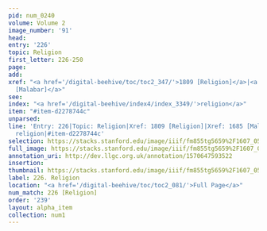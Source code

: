 ```yaml
---
pid: num_0240
volume: Volume 2
image_number: '91'
head: 
entry: '226'
topic: Religion
first_letter: 226-250
page: 
add: 
xref: "<a href='/digital-beehive/toc/toc2_347/'>1809 [Religion]</a>|<a href='/digital-beehive/toc/toc2_331/'>1685
  [Malabar]</a>"
see: 
index: "<a href='/digital-beehive/index4/index_3349/'>religion</a>"
item: "#item-d2278744c"
unparsed: 
line: 'Entry: 226|Topic: Religion|Xref: 1809 [Religion]|Xref: 1685 [Malabar]|Index:
  religion|#item-d2278744c'
selection: https://stacks.stanford.edu/image/iiif/fm855tg5659%2F1607_0558/281,982,3045,873/full/0/default.jpg
full_image: https://stacks.stanford.edu/image/iiif/fm855tg5659%2F1607_0558/full/full/0/default.jpg
annotation_uri: http://dev.llgc.org.uk/annotation/1570647593522
insertion: 
thumbnail: https://stacks.stanford.edu/image/iiif/fm855tg5659%2F1607_0558/281,982,600,180/250,/0/default.jpg
label: 226. Religion
location: "<a href='/digital-beehive/toc/toc2_081/'>Full Page</a>"
num_match: 226 [Religion]
order: '239'
layout: alpha_item
collection: num1
---
```

